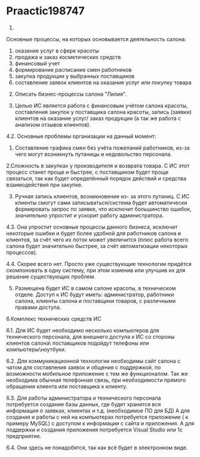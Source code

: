 # Praactic198747
1. 
Основные процессы, на которых основывается деятельность салона:
1) оказание услуг в сфере красоты
2) продажа и заказ косметических средств
3) финансовый учет
4) формирование расписание смен работников
5) закупка продукции у выбранных поставщиков
6) составление заявок клиентов на оказание услуг или покупку товара

2. Описать бизнес-процессы салона "Лилия".

3. Целью  ИС является  работа с финансовым учётом салона красоты,  составления закупок у поставщика салона красоты, запись (заявки) клиентов на оказание услуг/ заказ продукции (а так же работа с анализом отзывов клиентов).

4.2. Основные проблемы организации на данный момент:

1. Составление графика смен без учёта пожеланий работников, из-за чего могут возникнуть путаницы и недовольство персонала.

2.Сложность в закупках у производителя и возврата товара.  С ИС этот процесс станет проще и  быстрее, с поставщиком будет проще связаться, так как будет определённый порядок действий  и средства взаимодействия при закупке.

3. Ручная запись клиентов, возникновение из- за этого путаниц. С ИС клиенты смогут сами записываться/система будет автоматически формировать запрос по заявке, что исключит большинство ошибок, значительно упростит и ускорит работу администратора.

4.3. Она упростит основные процессы данного бизнеса, исключит некоторые ошибки и будет более удобной для работников салона и клиентов, за счёт чего их поток может увеличится (плюс работа всего салона будет значительно быстрее, за счёт автоматизации некоторых процессов).

4.4. Скорее всего нет. Просто уже существующие технологии придётся скомпоновать в одну систему, при этом изменив или улучшив их для решение существующих проблем.

5. Размещена будет ИС в самом салоне красоты, в техническом отделе. Доступ к ИС будут иметь: администратор, работники салона, клиенты салона и поставщики товаров, с различными правами доступа.

6.Комплекс технических средств ИС

6.1. Для ИС будет необходимо несколько компьютеров  для технического персонала, для  внешнего доступа  к ИС со стороны клиентов салона\ поставщиков подойдут телефоны или компьютеры\ноутбуки.

6.2. Для коммуникационной технологии необходимы сайт салона с чатом для составления заявок и   общения с поддержкой, по возможности  мобильное приложение с тем же функционалом. Так же необходима обычная телефонная связь, при необходимости прямого обращения клиента или поставщика к клиенту.

6.3. Для работы администратора и технического персонала потребуется  создание базы данных, где будет хранится вся информация о заявках, клиентах и т.д. (необходимое ПО для БД)  А для создания и работы с ней на компьютерах потребуется приложение ( к примеру MySQL) с доступом к информации с сайта и приложения. А для поддержки и создания приложения потребуется  Visual Studio или 1с предприятие.

6.4.  Они здесь не понадобятся, так как всё будет в электронном виде.


